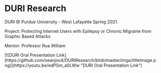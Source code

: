 # DURI Research
<p>DURI @ Purdue University - West Lafayette Spring 2021. </p> 
<p>Project: Protecting Internet Users with Epilepsy or Chronic Migraine from Graphic Based Attacks</p>
<p>Mentor: Professor Rua William</p>
<p></p>
[![DURI Oral Presentation Link](https://github.com/seanjoo4/DURIResearch/blob/master/imgs/titleImage.png)](https://youtu.be/edPSm_a0LWw "DURI Oral Presentation Link")

